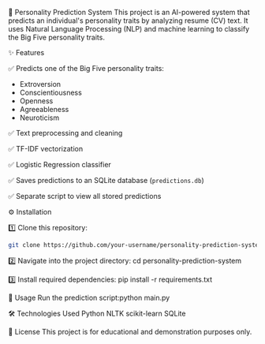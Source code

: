 🧠 Personality Prediction System
This project is an AI-powered system that predicts an individual's personality traits by analyzing resume (CV) text. It uses Natural Language Processing (NLP) and machine learning to classify the Big Five personality traits.

 ✨ Features

✅ Predicts one of the Big Five personality traits:
- Extroversion
- Conscientiousness
- Openness
- Agreeableness
- Neuroticism

✅ Text preprocessing and cleaning

✅ TF-IDF vectorization

✅ Logistic Regression classifier

✅ Saves predictions to an SQLite database (`predictions.db`)

✅ Separate script to view all stored predictions

 ⚙️ Installation

1️⃣ Clone this repository:
```bash
git clone https://github.com/your-username/personality-prediction-system.git
```
2️⃣ Navigate into the project directory:
cd personality-prediction-system

3️⃣ Install required dependencies:
pip install -r requirements.txt

🚀 Usage
Run the prediction script:python main.py

🛠️ Technologies Used
Python
NLTK
scikit-learn
SQLite

📜 License
This project is for educational and demonstration purposes only.
